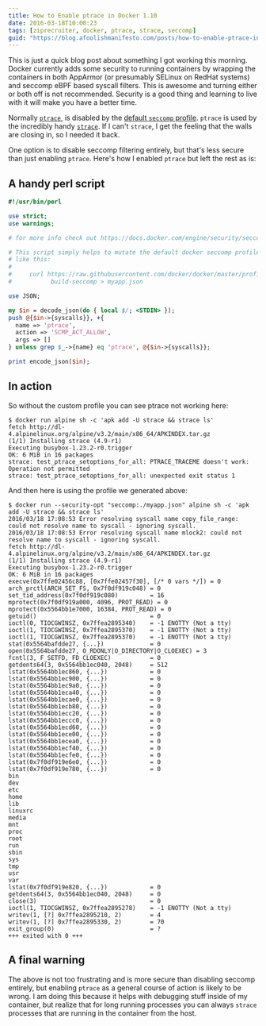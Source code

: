 ```yaml
---
title: How to Enable ptrace in Docker 1.10
date: 2016-03-18T10:00:23
tags: [ziprecruiter, docker, ptrace, strace, seccomp]
guid: "https://blog.afoolishmanifesto.com/posts/how-to-enable-ptrace-in-docker-1.10"
---
```

This is just a quick blog post about something I got working this morning.
Docker currently adds some security to running containers by wrapping the
containers in both AppArmor (or presumably SELinux on RedHat systems) and
seccomp eBPF based syscall filters.  This is awesome and turning either or both
off is not recommended.  Security is a good thing and learning to live with it
will make you have a better time.

Normally [`ptrace`](http://linux.die.net/man/2/ptrace), is disabled by the
[default `seccomp`
profile](https://raw.githubusercontent.com/docker/docker/master/profiles/seccomp/default.json).
`ptrace` is used by the incredibly handy
[`strace`](https://en.wikipedia.org/wiki/Strace).  If I can't `strace`, I get
the feeling that the walls are closing in, so I needed it back.

One option is to disable seccomp filtering entirely, but that's less secure than
just enabling `ptrace`.  Here's how I enabled `ptrace` but left the rest as is:

## A handy perl script

```perl
#!/usr/bin/perl

use strict;
use warnings;

# for more info check out https://docs.docker.com/engine/security/seccomp/

# This script simply helps to mutate the default docker seccomp profile.  Run it
# like this:
#
#     curl https://raw.githubusercontent.com/docker/docker/master/profiles/seccomp/default.json | \
#           build-seccomp > myapp.json

use JSON;

my $in = decode_json(do { local $/; <STDIN> });
push @{$in->{syscalls}}, +{
  name => 'ptrace',
  action => 'SCMP_ACT_ALLOW',
  args => []
} unless grep $_->{name} eq 'ptrace', @{$in->{syscalls}};

print encode_json($in);
```

## In action

So without the custom profile you can see ptrace not working here:

```
$ docker run alpine sh -c 'apk add -U strace && strace ls'
fetch http://dl-4.alpinelinux.org/alpine/v3.2/main/x86_64/APKINDEX.tar.gz
(1/1) Installing strace (4.9-r1)
Executing busybox-1.23.2-r0.trigger
OK: 6 MiB in 16 packages
strace: test_ptrace_setoptions_for_all: PTRACE_TRACEME doesn't work: Operation not permitted
strace: test_ptrace_setoptions_for_all: unexpected exit status 1
```

And then here is using the profile we generated above:

```
$ docker run --security-opt "seccomp:./myapp.json" alpine sh -c 'apk add -U strace && strace ls'
2016/03/18 17:08:53 Error resolving syscall name copy_file_range: could not resolve name to syscall - ignoring syscall.
2016/03/18 17:08:53 Error resolving syscall name mlock2: could not resolve name to syscall - ignoring syscall.
fetch http://dl-4.alpinelinux.org/alpine/v3.2/main/x86_64/APKINDEX.tar.gz
(1/1) Installing strace (4.9-r1)
Executing busybox-1.23.2-r0.trigger
OK: 6 MiB in 16 packages
execve(0x7ffe02456c88, [0x7ffe02457f30], [/* 0 vars */]) = 0
arch_prctl(ARCH_SET_FS, 0x7f0df919c048) = 0
set_tid_address(0x7f0df919c080)         = 16
mprotect(0x7f0df919a000, 4096, PROT_READ) = 0
mprotect(0x5564bb1e7000, 16384, PROT_READ) = 0
getuid()                                = 0
ioctl(0, TIOCGWINSZ, 0x7ffea2895340)    = -1 ENOTTY (Not a tty)
ioctl(1, TIOCGWINSZ, 0x7ffea2895370)    = -1 ENOTTY (Not a tty)
ioctl(1, TIOCGWINSZ, 0x7ffea2895370)    = -1 ENOTTY (Not a tty)
stat(0x5564bafdde27, {...})             = 0
open(0x5564bafdde27, O_RDONLY|O_DIRECTORY|O_CLOEXEC) = 3
fcntl(3, F_SETFD, FD_CLOEXEC)           = 0
getdents64(3, 0x5564bb1ec040, 2048)     = 512
lstat(0x5564bb1ec860, {...})            = 0
lstat(0x5564bb1ec900, {...})            = 0
lstat(0x5564bb1ec9a0, {...})            = 0
lstat(0x5564bb1eca40, {...})            = 0
lstat(0x5564bb1ecae0, {...})            = 0
lstat(0x5564bb1ecb80, {...})            = 0
lstat(0x5564bb1ecc20, {...})            = 0
lstat(0x5564bb1eccc0, {...})            = 0
lstat(0x5564bb1ecd60, {...})            = 0
lstat(0x5564bb1ece00, {...})            = 0
lstat(0x5564bb1ecea0, {...})            = 0
lstat(0x5564bb1ecf40, {...})            = 0
lstat(0x5564bb1ecfe0, {...})            = 0
lstat(0x7f0df919e6e0, {...})            = 0
lstat(0x7f0df919e780, {...})            = 0
bin
dev
etc
home
lib
linuxrc
media
mnt
proc
root
run
sbin
sys
tmp
usr
var
lstat(0x7f0df919e820, {...})            = 0
getdents64(3, 0x5564bb1ec040, 2048)     = 0
close(3)                                = 0
ioctl(1, TIOCGWINSZ, 0x7ffea2895278)    = -1 ENOTTY (Not a tty)
writev(1, [?] 0x7ffea2895210, 2)        = 4
writev(1, [?] 0x7ffea2895330, 2)        = 70
exit_group(0)                           = ?
+++ exited with 0 +++
```

## A final warning

The above is not too frustrating and is more secure than disabling seccomp
entirely, but enabling `ptrace` as a general course of action is likely to be
wrong.  I am doing this because it helps with debugging stuff inside of my
container, but realize that for long running processes you can always `strace`
processes that are running in the container from the host.
